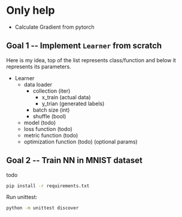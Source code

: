 # Only help
- Calculate Gradient from pytorch

## Goal 1 -- Implement `Learner` from scratch

Here is my idea, top of the list represents class/function and below it represents its parameters. 

- Learner
    - data loader
        - collection (iter)
            - x_train (actual data)
            - y_trian (generated labels)
        - batch size (int)
        - shuffle (bool)
    - model (todo)
    - loss function (todo)
    - metric function (todo)
    - optimization function (todo) (optional params)

## Goal 2 -- Train NN in MNIST dataset
todo

```bash
pip install -r requirements.txt
```

Run unittest:
```bash
python -m unittest discover
```